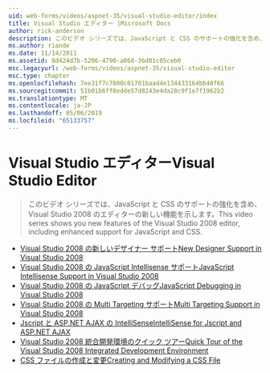 ```yaml
---
uid: web-forms/videos/aspnet-35/visual-studio-editor/index
title: Visual Studio エディター |Microsoft Docs
author: rick-anderson
description: このビデオ シリーズでは、JavaScript と CSS のサポートの強化を含め、Visual Studio 2008 のエディターの新しい機能を示します。
ms.author: riande
ms.date: 11/14/2011
ms.assetid: 8d424d7b-5206-4790-a068-36d01c05ceb0
msc.legacyurl: /web-forms/videos/aspnet-35/visual-studio-editor
msc.type: chapter
ms.openlocfilehash: 7ee31f7c7800c01701baad4e134433164bb48f66
ms.sourcegitcommit: 51b01b6ff8edde57d8243e4da28c9f1e7f1962b2
ms.translationtype: MT
ms.contentlocale: ja-JP
ms.lasthandoff: 05/06/2019
ms.locfileid: "65133757"
---
```

# <a name="visual-studio-editor"></a><span data-ttu-id="576aa-103">Visual Studio エディター</span><span class="sxs-lookup"><span data-stu-id="576aa-103">Visual Studio Editor</span></span>

> <span data-ttu-id="576aa-104">このビデオ シリーズでは、JavaScript と CSS のサポートの強化を含め、Visual Studio 2008 のエディターの新しい機能を示します。</span><span class="sxs-lookup"><span data-stu-id="576aa-104">This video series shows you new features of the Visual Studio 2008 editor, including enhanced support for JavaScript and CSS.</span></span>

- [<span data-ttu-id="576aa-105">Visual Studio 2008 の新しいデザイナー サポート</span><span class="sxs-lookup"><span data-stu-id="576aa-105">New Designer Support in Visual Studio 2008</span></span>](new-designer-support-in-visual-studio-2008.md)
- [<span data-ttu-id="576aa-106">Visual Studio 2008 の JavaScript Intellisense サポート</span><span class="sxs-lookup"><span data-stu-id="576aa-106">JavaScript Intellisense Support in Visual Studio 2008</span></span>](javascript-intellisense-support-in-visual-studio-2008.md)
- [<span data-ttu-id="576aa-107">Visual Studio 2008 の JavaScript デバッグ</span><span class="sxs-lookup"><span data-stu-id="576aa-107">JavaScript Debugging in Visual Studio 2008</span></span>](javascript-debugging-in-visual-studio-2008.md)
- [<span data-ttu-id="576aa-108">Visual Studio 2008 の Multi Targeting サポート</span><span class="sxs-lookup"><span data-stu-id="576aa-108">Multi Targeting Support in Visual Studio 2008</span></span>](multi-targeting-support-in-visual-studio-2008.md)
- [<span data-ttu-id="576aa-109">Jscript と ASP.NET AJAX の IntelliSense</span><span class="sxs-lookup"><span data-stu-id="576aa-109">IntelliSense for Jscript and ASP.NET AJAX</span></span>](intellisense-for-jscript-and-aspnet-ajax.md)
- [<span data-ttu-id="576aa-110">Visual Studio 2008 統合開発環境のクイック ツアー</span><span class="sxs-lookup"><span data-stu-id="576aa-110">Quick Tour of the Visual Studio 2008 Integrated Development Environment</span></span>](quick-tour-of-the-visual-studio-2008-integrated-development-environment.md)
- [<span data-ttu-id="576aa-111">CSS ファイルの作成と変更</span><span class="sxs-lookup"><span data-stu-id="576aa-111">Creating and Modifying a CSS File</span></span>](creating-and-modifying-a-css-file.md)

